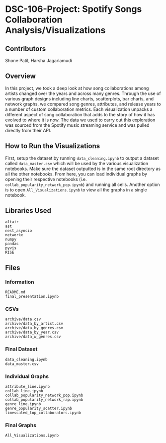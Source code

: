 # DSC-106-Project: Spotify Songs Collaboration Analysis/Visualizations

## Contributors
Shone Patil, Harsha Jagarlamudi

## Overview
In this project, we took a deep look at how song collaborations among artists changed over the years and across many genres. Through the use of various graph designs including line charts, scatterplots, bar charts, and network graphs, we compared song genres, attributes, and release years to a number of custom collaboration metrics. Each visualization unpacks a different aspect of song collaboration that adds to the story of how it has evolved to where it is now. The data we used to carry out this exploration was sourced from the Spotify music streaming service and was pulled directly from their API. 

## How to Run the Visualizations
First, setup the dataset by running `data_cleaning.ipynb` to output a dataset called `data_master.csv` which will be used by the various visualization notebooks. Make sure the dataset outputted is in the same root directory as all the other notebooks. From here, you can load individual graphs by opening their respective notebooks (i.e. `collab_popularity_network_pop.ipynb`) and running all cells. Another option is to open `All_Visualizations.ipynb` to view all the graphs in a single notebook.

## Libraries Used
```
altair
ast
nest_asyncio
networkx
numpy
pandas
pyvis
RISE
```

## Files

### Information
```
README.md
final_presentation.ipynb
```

### CSVs
```
archive/data.csv
archive/data_by_artist.csv
archive/data_by_genres.csv
archive/data_by_year.csv
archive/data_w_genres.csv
```

### Final Dataset
```
data_cleaning.ipynb
data_master.csv
```

### Individual Graphs
```
attribute_line.ipynb
collab_line.ipynb
collab_popularity_network_pop.ipynb
collab_popularity_network_rap.ipynb
genre_line.ipynb
genre_popularity_scatter.ipynb
timescaled_top_collaborators.ipynb

```
 
### Final Graphs
```
All_Visualizations.ipynb
```
